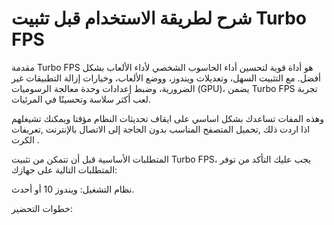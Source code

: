 # شرح لطريقة الاستخدام قبل تثبيت Turbo FPS 

مقدمة
Turbo FPS هو أداة قوية لتحسين أداء الحاسوب الشخصي لأداء الألعاب بشكل أفضل. مع التثبيت السهل، وتعديلات ويندوز، ووضع الألعاب، وخيارات إزالة التطبيقات غير الضرورية، وضبط إعدادات وحدة معالجة الرسوميات (GPU)، يضمن Turbo FPS تجربة لعب أكثر سلاسة وتحسينًا في المرئيات.

وهذه المفات تساعدك بشكل اساسي على ايقاف تحديثات النظام مؤقتا ويمكنك تشيغلهم اذا اردت ذلك ,تحميل المتصفح المناسب بدون الحاجة إلى الاتصال بالإنترنت ,تعريفات الكرت .

المتطلبات الأساسية
قبل أن تتمكن من تثبيت Turbo FPS، يجب عليك التأكد من توفر المتطلبات التالية على جهازك:

نظام التشغيل: ويندوز 10 أو أحدث.

خطوات التحضير:






